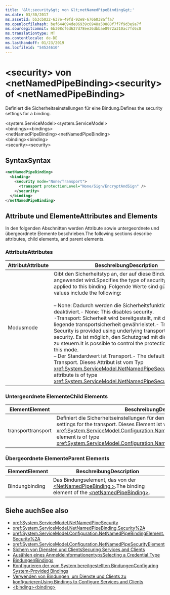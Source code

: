 ```yaml
---
title: '&lt;security&gt; von &lt;netNamedPipeBinding&gt;'
ms.date: 03/30/2017
ms.assetid: bb3cb022-637e-49fd-92e8-6766038affa7
ms.openlocfilehash: bef644094de06939c6948a50888f7f7f9d3e9a7f
ms.sourcegitcommit: 6b308cf6d627d78ee36dbbae8972a310ac7fd6c8
ms.translationtype: MT
ms.contentlocale: de-DE
ms.lasthandoff: 01/23/2019
ms.locfileid: "54524610"
---
```

# <a name="ltsecuritygt-of-ltnetnamedpipebindinggt"></a><span data-ttu-id="316c8-102">&lt;security&gt; von &lt;netNamedPipeBinding&gt;</span><span class="sxs-lookup"><span data-stu-id="316c8-102">&lt;security&gt; of &lt;netNamedPipeBinding&gt;</span></span>
<span data-ttu-id="316c8-103">Definiert die Sicherheitseinstellungen für eine Bindung.</span><span class="sxs-lookup"><span data-stu-id="316c8-103">Defines the security settings for a binding.</span></span>  
  
 <span data-ttu-id="316c8-104">\<system.ServiceModel></span><span class="sxs-lookup"><span data-stu-id="316c8-104">\<system.ServiceModel></span></span>  
<span data-ttu-id="316c8-105">\<bindings></span><span class="sxs-lookup"><span data-stu-id="316c8-105">\<bindings></span></span>  
<span data-ttu-id="316c8-106">\<netNamedPipeBinding></span><span class="sxs-lookup"><span data-stu-id="316c8-106">\<netNamedPipeBinding></span></span>  
<span data-ttu-id="316c8-107">\<binding></span><span class="sxs-lookup"><span data-stu-id="316c8-107">\<binding></span></span>  
<span data-ttu-id="316c8-108">\<security></span><span class="sxs-lookup"><span data-stu-id="316c8-108">\<security></span></span>  
  
## <a name="syntax"></a><span data-ttu-id="316c8-109">Syntax</span><span class="sxs-lookup"><span data-stu-id="316c8-109">Syntax</span></span>  
  
```xml  
<netNamedPipeBinding>
  <binding>
    <security mode="None/Transport">
      <transport protectionLevel="None/Sign/EncryptAndSign" />
    </security>
  </binding>
</netNamedPipeBinding>
```  
  
## <a name="attributes-and-elements"></a><span data-ttu-id="316c8-110">Attribute und Elemente</span><span class="sxs-lookup"><span data-stu-id="316c8-110">Attributes and Elements</span></span>  
 <span data-ttu-id="316c8-111">In den folgenden Abschnitten werden Attribute sowie untergeordnete und übergeordnete Elemente beschrieben.</span><span class="sxs-lookup"><span data-stu-id="316c8-111">The following sections describe attributes, child elements, and parent elements.</span></span>  
  
### <a name="attributes"></a><span data-ttu-id="316c8-112">Attribute</span><span class="sxs-lookup"><span data-stu-id="316c8-112">Attributes</span></span>  
  
|<span data-ttu-id="316c8-113">Attribut</span><span class="sxs-lookup"><span data-stu-id="316c8-113">Attribute</span></span>|<span data-ttu-id="316c8-114">Beschreibung</span><span class="sxs-lookup"><span data-stu-id="316c8-114">Description</span></span>|  
|---------------|-----------------|  
|<span data-ttu-id="316c8-115">Modus</span><span class="sxs-lookup"><span data-stu-id="316c8-115">mode</span></span>|<span data-ttu-id="316c8-116">Gibt den Sicherheitstyp an, der auf diese Bindung angewendet wird.</span><span class="sxs-lookup"><span data-stu-id="316c8-116">Specifies the type of security that is applied to this binding.</span></span> <span data-ttu-id="316c8-117">Folgende Werte sind gültig:</span><span class="sxs-lookup"><span data-stu-id="316c8-117">Valid values include the following:</span></span><br /><br /> <span data-ttu-id="316c8-118">– None: Dadurch werden die Sicherheitsfunktionen deaktiviert.</span><span class="sxs-lookup"><span data-stu-id="316c8-118">-   None: This disables security.</span></span><br /><span data-ttu-id="316c8-119">-Transport: Sicherheit wird bereitgestellt, mit der zugrunde liegende transportsicherheit gewährleistet.</span><span class="sxs-lookup"><span data-stu-id="316c8-119">-   Transport: Security is provided using underlying transport based security.</span></span> <span data-ttu-id="316c8-120">Es ist möglich, den Schutzgrad mit diesem Modus zu steuern.</span><span class="sxs-lookup"><span data-stu-id="316c8-120">It is possible to control the protection level with this mode.</span></span><br /><span data-ttu-id="316c8-121">– Der Standardwert ist Transport.</span><span class="sxs-lookup"><span data-stu-id="316c8-121">-   The default value is Transport.</span></span> <span data-ttu-id="316c8-122">Dieses Attribut ist vom Typ <xref:System.ServiceModel.NetNamedPipeSecurityMode>.</span><span class="sxs-lookup"><span data-stu-id="316c8-122">This attribute is of type <xref:System.ServiceModel.NetNamedPipeSecurityMode>.</span></span>|  
  
### <a name="child-elements"></a><span data-ttu-id="316c8-123">Untergeordnete Elemente</span><span class="sxs-lookup"><span data-stu-id="316c8-123">Child Elements</span></span>  
  
|<span data-ttu-id="316c8-124">Element</span><span class="sxs-lookup"><span data-stu-id="316c8-124">Element</span></span>|<span data-ttu-id="316c8-125">Beschreibung</span><span class="sxs-lookup"><span data-stu-id="316c8-125">Description</span></span>|  
|-------------|-----------------|  
|<span data-ttu-id="316c8-126">transport</span><span class="sxs-lookup"><span data-stu-id="316c8-126">transport</span></span>|<span data-ttu-id="316c8-127">Definiert die Sicherheitseinstellungen für den Transport.</span><span class="sxs-lookup"><span data-stu-id="316c8-127">Defines the security settings for the transport.</span></span> <span data-ttu-id="316c8-128">Dieses Element ist vom Typ <xref:System.ServiceModel.Configuration.NamedPipeTransportSecurityElement>.</span><span class="sxs-lookup"><span data-stu-id="316c8-128">This element is of type <xref:System.ServiceModel.Configuration.NamedPipeTransportSecurityElement>.</span></span>|  
  
### <a name="parent-elements"></a><span data-ttu-id="316c8-129">Übergeordnete Elemente</span><span class="sxs-lookup"><span data-stu-id="316c8-129">Parent Elements</span></span>  
  
|<span data-ttu-id="316c8-130">Element</span><span class="sxs-lookup"><span data-stu-id="316c8-130">Element</span></span>|<span data-ttu-id="316c8-131">Beschreibung</span><span class="sxs-lookup"><span data-stu-id="316c8-131">Description</span></span>|  
|-------------|-----------------|  
|<span data-ttu-id="316c8-132">Bindung</span><span class="sxs-lookup"><span data-stu-id="316c8-132">binding</span></span>|<span data-ttu-id="316c8-133">Das Bindungselement, das von der [ \<NetNamedPipeBinding >](../../../../../docs/framework/configure-apps/file-schema/wcf/netnamedpipebinding.md).</span><span class="sxs-lookup"><span data-stu-id="316c8-133">The binding element of the [\<netNamedPipeBinding>](../../../../../docs/framework/configure-apps/file-schema/wcf/netnamedpipebinding.md).</span></span>|  
  
## <a name="see-also"></a><span data-ttu-id="316c8-134">Siehe auch</span><span class="sxs-lookup"><span data-stu-id="316c8-134">See also</span></span>
- <xref:System.ServiceModel.NetNamedPipeSecurity>
- <xref:System.ServiceModel.NetNamedPipeBinding.Security%2A>
- <xref:System.ServiceModel.Configuration.NetNamedPipeBindingElement.Security%2A>
- <xref:System.ServiceModel.Configuration.NetNamedPipeSecurityElement>
- [<span data-ttu-id="316c8-135">Sichern von Diensten und Clients</span><span class="sxs-lookup"><span data-stu-id="316c8-135">Securing Services and Clients</span></span>](../../../../../docs/framework/wcf/feature-details/securing-services-and-clients.md)
- [<span data-ttu-id="316c8-136">Ausählen eines Anmeldeinformationentyps</span><span class="sxs-lookup"><span data-stu-id="316c8-136">Selecting a Credential Type</span></span>](../../../../../docs/framework/wcf/feature-details/selecting-a-credential-type.md)
- [<span data-ttu-id="316c8-137">Bindungen</span><span class="sxs-lookup"><span data-stu-id="316c8-137">Bindings</span></span>](../../../../../docs/framework/wcf/bindings.md)
- [<span data-ttu-id="316c8-138">Konfigurieren der vom System bereitgestellten Bindungen</span><span class="sxs-lookup"><span data-stu-id="316c8-138">Configuring System-Provided Bindings</span></span>](../../../../../docs/framework/wcf/feature-details/configuring-system-provided-bindings.md)
- [<span data-ttu-id="316c8-139">Verwenden von Bindungen, um Dienste und Clients zu konfigurieren</span><span class="sxs-lookup"><span data-stu-id="316c8-139">Using Bindings to Configure Services and Clients</span></span>](../../../../../docs/framework/wcf/using-bindings-to-configure-services-and-clients.md)
- [<span data-ttu-id="316c8-140">\<binding></span><span class="sxs-lookup"><span data-stu-id="316c8-140">\<binding></span></span>](../../../../../docs/framework/misc/binding.md)
